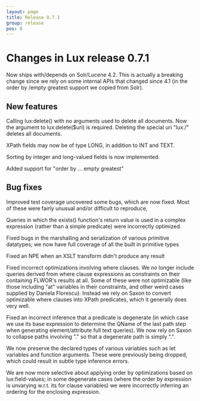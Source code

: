 ```yaml
---
layout: page
title: Release 0.7.1
group: release
pos: 8
---
```


# Changes in Lux release 0.7.1

Now ships with/depends on Solr/Lucene 4.2.  This is actually a breaking change since we rely on some internal APIs
that changed since 4.1 (in the order by /empty greatest support we copied from Solr).

## New features

Calling lux:delete() with no arguments used to delete all documents.
Now the argument to lux:delete($uri) is required. Deleting the special uri "lux:/" deletes all documents.

XPath fields may now be of type LONG, in addition to INT and TEXT.

Sorting by integer and long-valued fields is now implemented.

Added support for "order by ... empty greatest"

## Bug fixes

Improved test coverage uncovered some bugs, which are now fixed.  Most of these were fairly unusual and/or difficult to reproduce,

Queries in which the exists() function's return value is used in a complex expression (rather than a simple predicate)
were incorrectly optimized.

Fixed bugs in the marshalling and serialization of various primitive datatypes; we now have full coverage of all the built in primitive types

Fixed an NPE when an XSLT transform didn't produce any result

Fixed incorrect optimizations involving where clauses. We no longer include queries derived from where 
clause expressions as constraints on their containing FLWOR's results at all.  Some of these were not 
optimizable (like those including "at" variables in their constraints, and other weird cases supplied
by Daniela Florescu). Instead we rely on Saxon to convert optimizable where clauses into XPath predicates,
which it generally does very well.

Fixed an incorrect inference that a predicate is degenerate (in which case we use its base expression to determine
the QName of the last path step when generating element/attribute full text queries).
We now rely on Saxon to collapse paths involving "." so that a degenerate path is simply ".".

We now preserve the declared types of various variables such as let variables and function arguments.  These were
previously being dropped, which could result in subtle type inference errors.

We are now more selective about applying order by optimizations based on lux:field-values; in some degenerate cases
(where the order by expression is unvarying w.r.t. its for clause variables) we were
incorrectly inferring an ordering for the enclosing expression.
